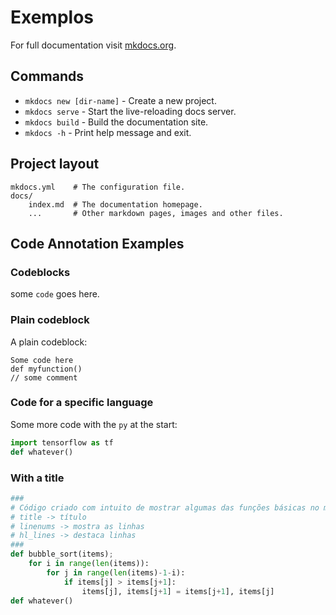 # Exemplos

For full documentation visit [mkdocs.org](https://www.mkdocs.org).

## Commands

* `mkdocs new [dir-name]` - Create a new project.
* `mkdocs serve` - Start the live-reloading docs server.
* `mkdocs build` - Build the documentation site.
* `mkdocs -h` - Print help message and exit.

## Project layout

    mkdocs.yml    # The configuration file.
    docs/
        index.md  # The documentation homepage.
        ...       # Other markdown pages, images and other files.



## Code Annotation Examples

### Codeblocks

some `code` goes here.

### Plain codeblock

A plain codeblock:

```
Some code here
def myfunction()
// some comment
```

### Code for a specific language

Some more code with the `py` at the start:

``` py
import tensorflow as tf
def whatever()
```

### With a title

``` py title="bubble_sort.py" linenums="1" hl_lines="8 9"
###
# Código criado com intuito de mostrar algumas das funções básicas no mkdocs
# title -> título
# linenums -> mostra as linhas
# hl_lines -> destaca linhas
###
def bubble_sort(items);
    for i in range(len(items)):
        for j in range(len(items)-1-i):
            if items[j] > items[j+1]:
                items[j], items[j+1] = items[j+1], items[j]     
def whatever()
```         